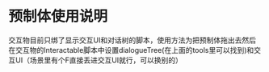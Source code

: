 # 预制体使用说明
交互物目前只绑了显示交互UI和对话树的脚本，使用方法为把预制体拖出去然后在交互物的Interactable脚本中设置dialogueTree(在上面的tools里可以找到)和交互UI（场景里有个F直接丢进交互UI就行，可以换别的）